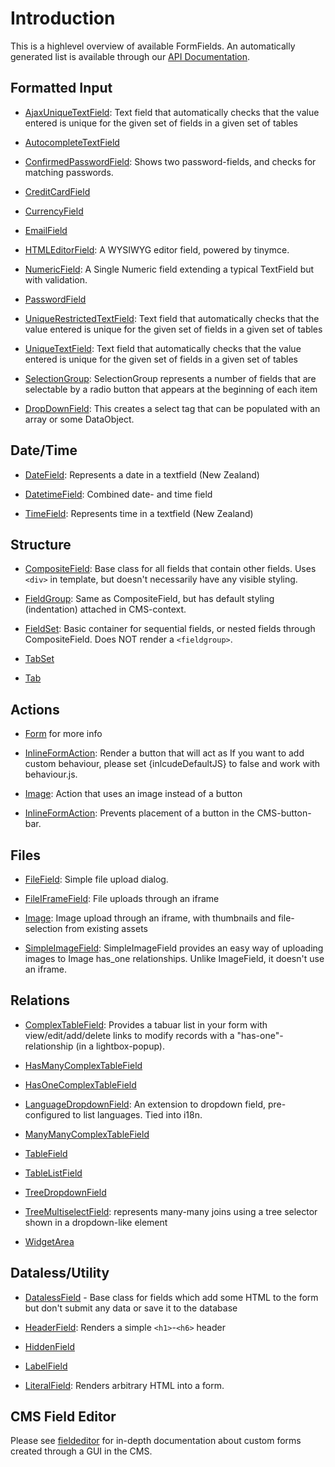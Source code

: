 # Introduction

This is a highlevel overview of available FormFields. An automatically generated list is available through our [API
Documentation](http://api.silverstripe.org/2.4/forms/core/FormField.html). 
## Formatted Input

*  [AjaxUniqueTextField](AjaxUniqueTextField): Text field that automatically checks that the value entered is unique for
the given set of fields in a given set of tables

*  [AutocompleteTextField](AutocompleteTextField)

*  [ConfirmedPasswordField](ConfirmedPasswordField): Shows two password-fields, and checks for matching passwords.

*  [CreditCardField](CreditCardField)

*  [CurrencyField](CurrencyField)

*  [EmailField](EmailField)

*  [HTMLEditorField](HTMLEditorField): A WYSIWYG editor field, powered by tinymce.

*  [NumericField](NumericField): A Single Numeric field extending a typical TextField but with validation.

*  [PasswordField](PasswordField)

*  [UniqueRestrictedTextField](UniqueRestrictedTextField): Text field that automatically checks that the value entered
is unique for the given set of fields in a given set of tables

*  [UniqueTextField](UniqueTextField): Text field that automatically checks that the value entered is unique for the
given set of fields in a given set of tables

*  [SelectionGroup](SelectionGroup): SelectionGroup represents a number of fields that are selectable by a radio button
that appears at the beginning of each item

*  [DropDownField](DropDownField): This creates a select tag that can be populated with an array or some DataObject.


## Date/Time

*  [DateField](DateField): Represents a date in a textfield (New Zealand)

*  [DatetimeField](DatetimeField): Combined date- and time field

*  [TimeField](TimeField): Represents time in a textfield (New Zealand)

## Structure

*  [CompositeField](CompositeField): Base class for all fields that contain other fields. Uses `<div>` in template, but
doesn't necessarily have any visible styling.

*  [FieldGroup](FieldGroup): Same as CompositeField, but has default styling (indentation) attached in CMS-context.

*  [FieldSet](http://api.silverstripe.org/trunk/forms/core/FieldSet.html): Basic container for sequential fields, or
nested fields through CompositeField. Does NOT render a `<fieldgroup>`.

*  [TabSet](TabSet)

*  [Tab](Tab)


## Actions

*  [Form](http://api.silverstripe.org/trunk/forms/core/Form.html) for more info

*  [InlineFormAction](InlineFormAction):  Render a button that will act as If you want to add custom behaviour, please
set {inlcudeDefaultJS} to false and work with behaviour.js.

*  [Image](http://api.silverstripe.org/trunk/sapphire/model/Image.html): Action that uses an image instead of a button

*  [InlineFormAction](InlineFormAction): Prevents placement of a button in the CMS-button-bar.

## Files

*  [FileField](FileField): Simple file upload dialog.

*  [FileIFrameField](FileIFrameField): File uploads through an iframe

*  [Image](http://api.silverstripe.org/trunk/sapphire/model/Image.html): Image upload through an iframe, with thumbnails
and file-selection from existing assets

*  [SimpleImageField](SimpleImageField):  SimpleImageField provides an easy way of uploading images to Image has_one
relationships. Unlike ImageField, it doesn't use an iframe.


## Relations

*  [ComplexTableField](ComplexTableField): Provides a tabuar list in your form with view/edit/add/delete links to modify
records with a "has-one"-relationship (in a lightbox-popup).

*  [HasManyComplexTableField](HasManyComplexTableField)

*  [HasOneComplexTableField](HasOneComplexTableField)

*  [LanguageDropdownField](LanguageDropdownField):  An extension to dropdown field, pre-configured to list languages.
Tied into i18n.

*  [ManyManyComplexTableField](ManyManyComplexTableField)

*  [TableField](TableField)

*  [TableListField](http://api.silverstripe.org/trunk/forms/fields-relational/TableListField.html)

*  [TreeDropdownField](TreeDropdownField)

*  [TreeMultiselectField](TreeMultiselectField): represents many-many joins using a tree selector shown in a
dropdown-like element

*  [WidgetArea](http://api.silverstripe.org/trunk/sapphire/widgets/WidgetArea.html)



## Dataless/Utility

*  [DatalessField](DatalessField) - Base class for fields which add some HTML to the form but don't submit any data or
save it to the database

*  [HeaderField](HeaderField): Renders a simple `<h1>`-`<h6>` header

*  [HiddenField](HiddenField)

*  [LabelField](LabelField)

*  [LiteralField](LiteralField): Renders arbitrary HTML into a form.

## CMS Field Editor

Please see [fieldeditor](fieldeditor) for in-depth documentation about custom forms created through a GUI in the CMS.
